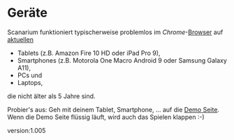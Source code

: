 # Geräte

Scanarium funktioniert typischerweise problemlos im *Chrome*-[Browser](#supported-browsers) auf [aktuellen](#supported-devices)

* Tablets (z.B. Amazon Fire 10 HD oder iPad Pro 9),
* Smartphones (z.B. Motorola One Macro Android 9 oder Samsung Galaxy A11),
* PCs und
* Laptops,

die nicht älter als 5 Jahre sind.

Probier's aus: Geh mit deinem Tablet, Smartphone, ... auf die [Demo Seite](https://demo.scanarium.com/).
Wenn die Demo Seite flüssig läuft, wird auch das Spielen klappen :-)

version:1.005
